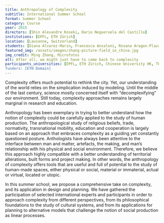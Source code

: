 ```yaml
---
title: Anthropology of Complexity
subtitle: International Summer School
format: Summer School
category: Course
year: 2015
directors: [Shin Alexandre Koseki, Dario Negueruela del Castillo]
institutions: [EPFL, ETH Zürich]
location: [Lausanne, Switzerland]
students: [Diana Alvarez-Marin, Francesca Ansaloni, Rosana Aragon-Plaza, Lucia Bordone, Yongming Chen, Sasha N. Cisar, Marija Cvetinovic, Michael R. Doyle, Jens Frankenreite, Charles Yan Fore, Toufic Haidamous, Isabella Loddo, Jingjing Luo, Eliana Martinelli, Shahla Naimi, Silvia Pallotti, Juliu Paulos, Matthew Richmond, David Schildberger, Matthew Skjonsberg, Reinier Verhog]
featured_img: /assets/images/zhang-picture-field_in_china.jpg
img_credit: Ming Zhang, Microfotos
alt: After all, we migth just have to come back to complexity
participants_universities: [EPFL, ETH Zürich, Chinese University HK, TU Delft, Harvard, IHEID, IUAV, King's College, Oxford]
funders: [ETH Domain]
---
```

Complexity offers much potential to rethink the city. Yet, our understanding of the world relies on the simplication induced by modeling. Until the middle of the last century, science mostly concerned itself with “decomplexifying” our environment. Still today, complexity approaches remains largely marginal in research and education.

Anthropology has been exemplary in trying to better understand how the notion of complexity could be carefully applied to the study of human production. The anthropological study of religious beliefs, trade, normativity, transnational mobility, education and cooperation is largely based on an approach that embraces complexity as a guiding yet constantly questioned posture. Anthologists have always been attentive to the interface between man and matter, artefacts, the making, and man’s relationship with his physical and social environment. Therefore, we believe this approach highly compatible with a better understanding of territorial alterations, built forms and project making. In other words, the anthropology of complexity offers tools that are useful and full of potential to the study of human-made spaces, either physical or social, material or immaterial, actual or virtual, located or utopic.

In this summer school, we propose a comprehensive take on complexity, and its application in design and planning. We have gathered the participation of selected international experts and participants in order to approach complexity from different perspectives, from its philosophical foundations to the study of cultural systems, and from its applications for planning to alternative models that challenge the notion of social production as linear processes.
